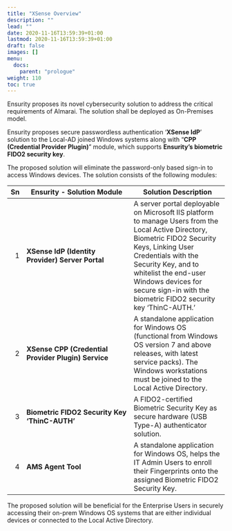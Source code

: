 ```yaml
---
title: "XSense Overview"
description: ""
lead: ""
date: 2020-11-16T13:59:39+01:00
lastmod: 2020-11-16T13:59:39+01:00
draft: false
images: []
menu:
  docs:
    parent: "prologue"
weight: 110
toc: true
---
```



Ensurity proposes its novel cybersecurity solution to address the critical requirements of Almarai. The solution shall be deployed as On-Premises model. 

Ensurity proposes secure passwordless authentication ‘**XSense IdP**’ solution to the Local-AD joined Windows systems along with “**CPP (Credential Provider Plugin)**” module, which supports **Ensurity’s biometric FIDO2 security key**.

The proposed solution will eliminate the password-only based sign-in to access Windows devices. The solution consists of the following modules:

| Sn | <span style="display: inline-block; width:225px">Ensurity - Solution Module</span> | Solution Description |
| ----: | ---- | ---- |
| 1 | **XSense IdP (Identity Provider) Server Portal** | A server portal deployable on Microsoft IIS platform to manage Users from the Local Active Directory, Biometric FIDO2 Security Keys, Linking User Credentials with the Security Key, and to whitelist the end-user Windows devices for secure sign-in with the biometric FIDO2 security key ‘ThinC-AUTH.’ |
| 2 | **XSense CPP (Credential Provider Plugin) Service** | A standalone application for Windows OS (functional from Windows OS version 7 and above releases, with latest service packs). The Windows workstations must be joined to the Local Active Directory. |
| 3 | **Biometric FIDO2 Security Key ‘ThinC-AUTH’** | A FIDO2-certified Biometric Security Key as secure hardware (USB Type-A) authenticator solution. |
| 4 | **AMS Agent Tool** | A standalone application for Windows OS, helps the IT Admin Users to enroll their Fingerprints onto the assigned Biometric FIDO2 Security Key. |

The proposed solution will be beneficial for the Enterprise Users in securely accessing their on-prem Windows OS systems that are either individual devices or connected to the Local Active Directory.


